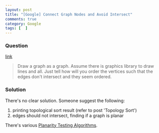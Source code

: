```yaml
---
layout: post
title: "[Google] Connect Graph Nodes and Avoid Intersect"
comments: true
category: Google
tags: [  ]
---
```


### Question 

[link](http://www.careercup.com/question?id=5138832865361920)

> Draw a graph as a graph. Assume there is graphics library to draw lines and all. Just tell how will you order the vertices such that the edges don't intersect and they seem ordered. 

### Solution

There's no clear solution. Someone suggest the following: 

1. printing topological sort result (refer to post 'Topology Sort')
2. edges should not intersect, finding if a graph is planar

There's various [Planarity Testing Algorithms](http://en.wikipedia.org/wiki/Planarity_testing). 
